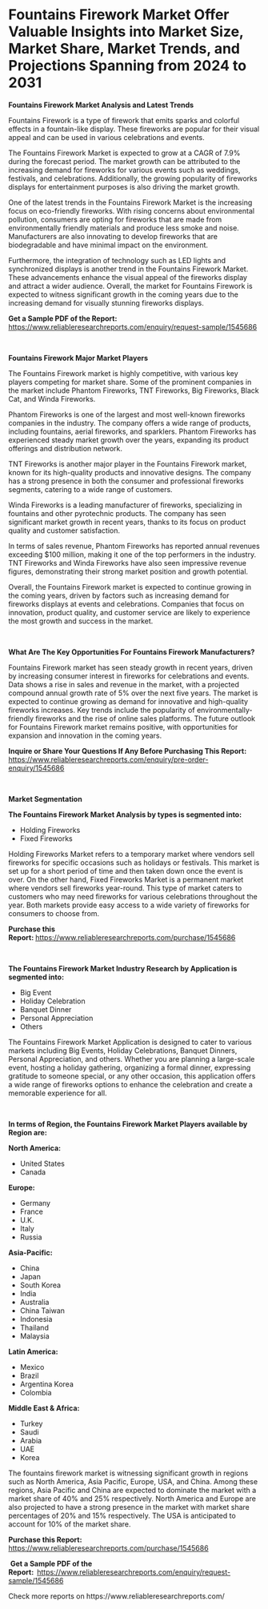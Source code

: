 <p><h1>Fountains Firework Market Offer Valuable Insights into Market Size, Market Share, Market Trends, and Projections Spanning from 2024 to 2031</h1></p><p><strong>Fountains Firework Market Analysis and Latest Trends</strong></p>
<p><p>Fountains Firework is a type of firework that emits sparks and colorful effects in a fountain-like display. These fireworks are popular for their visual appeal and can be used in various celebrations and events.</p><p>The Fountains Firework Market is expected to grow at a CAGR of 7.9% during the forecast period. The market growth can be attributed to the increasing demand for fireworks for various events such as weddings, festivals, and celebrations. Additionally, the growing popularity of fireworks displays for entertainment purposes is also driving the market growth.</p><p>One of the latest trends in the Fountains Firework Market is the increasing focus on eco-friendly fireworks. With rising concerns about environmental pollution, consumers are opting for fireworks that are made from environmentally friendly materials and produce less smoke and noise. Manufacturers are also innovating to develop fireworks that are biodegradable and have minimal impact on the environment.</p><p>Furthermore, the integration of technology such as LED lights and synchronized displays is another trend in the Fountains Firework Market. These advancements enhance the visual appeal of the fireworks display and attract a wider audience. Overall, the market for Fountains Firework is expected to witness significant growth in the coming years due to the increasing demand for visually stunning fireworks displays.</p></p>
<p><strong>Get a Sample PDF of the Report:&nbsp;</strong> <a href="https://www.reliableresearchreports.com/enquiry/request-sample/1545686">https://www.reliableresearchreports.com/enquiry/request-sample/1545686</a></p>
<p>&nbsp;</p>
<p><strong>Fountains Firework Major Market Players</strong></p>
<p><p>The Fountains Firework market is highly competitive, with various key players competing for market share. Some of the prominent companies in the market include Phantom Fireworks, TNT Fireworks, Big Fireworks, Black Cat, and Winda Fireworks.</p><p>Phantom Fireworks is one of the largest and most well-known fireworks companies in the industry. The company offers a wide range of products, including fountains, aerial fireworks, and sparklers. Phantom Fireworks has experienced steady market growth over the years, expanding its product offerings and distribution network.</p><p>TNT Fireworks is another major player in the Fountains Firework market, known for its high-quality products and innovative designs. The company has a strong presence in both the consumer and professional fireworks segments, catering to a wide range of customers.</p><p>Winda Fireworks is a leading manufacturer of fireworks, specializing in fountains and other pyrotechnic products. The company has seen significant market growth in recent years, thanks to its focus on product quality and customer satisfaction.</p><p>In terms of sales revenue, Phantom Fireworks has reported annual revenues exceeding $100 million, making it one of the top performers in the industry. TNT Fireworks and Winda Fireworks have also seen impressive revenue figures, demonstrating their strong market position and growth potential.</p><p>Overall, the Fountains Firework market is expected to continue growing in the coming years, driven by factors such as increasing demand for fireworks displays at events and celebrations. Companies that focus on innovation, product quality, and customer service are likely to experience the most growth and success in the market.</p></p>
<p>&nbsp;</p>
<p><strong>What Are The Key Opportunities For Fountains Firework Manufacturers?</strong></p>
<p><p>Fountains Firework market has seen steady growth in recent years, driven by increasing consumer interest in fireworks for celebrations and events. Data shows a rise in sales and revenue in the market, with a projected compound annual growth rate of 5% over the next five years. The market is expected to continue growing as demand for innovative and high-quality fireworks increases. Key trends include the popularity of environmentally-friendly fireworks and the rise of online sales platforms. The future outlook for Fountains Firework market remains positive, with opportunities for expansion and innovation in the coming years.</p></p>
<p><strong>Inquire or Share Your Questions If Any Before Purchasing This Report:</strong> <a href="https://www.reliableresearchreports.com/enquiry/pre-order-enquiry/1545686">https://www.reliableresearchreports.com/enquiry/pre-order-enquiry/1545686</a></p>
<p>&nbsp;</p>
<p><strong>Market Segmentation</strong></p>
<p><strong>The Fountains Firework Market Analysis by types is segmented into:</strong></p>
<p><ul><li>Holding Fireworks</li><li>Fixed Fireworks</li></ul></p>
<p><p>Holding Fireworks Market refers to a temporary market where vendors sell fireworks for specific occasions such as holidays or festivals. This market is set up for a short period of time and then taken down once the event is over. On the other hand, Fixed Fireworks Market is a permanent market where vendors sell fireworks year-round. This type of market caters to customers who may need fireworks for various celebrations throughout the year. Both markets provide easy access to a wide variety of fireworks for consumers to choose from.</p></p>
<p><strong>Purchase this Report:&nbsp;</strong><a href="https://www.reliableresearchreports.com/purchase/1545686">https://www.reliableresearchreports.com/purchase/1545686</a></p>
<p>&nbsp;</p>
<p><strong>The Fountains Firework Market Industry Research by Application is segmented into:</strong></p>
<p><ul><li>Big Event</li><li>Holiday Celebration</li><li>Banquet Dinner</li><li>Personal Appreciation</li><li>Others</li></ul></p>
<p><p>The Fountains Firework Market Application is designed to cater to various markets including Big Events, Holiday Celebrations, Banquet Dinners, Personal Appreciation, and others. Whether you are planning a large-scale event, hosting a holiday gathering, organizing a formal dinner, expressing gratitude to someone special, or any other occasion, this application offers a wide range of fireworks options to enhance the celebration and create a memorable experience for all.</p></p>
<p>&nbsp;</p>
<p><strong>In terms of Region, the Fountains Firework Market Players available by Region are:</strong></p>
<p>
    <p> <strong> North America: </strong>
        <ul>
            <li>United States</li>
            <li>Canada</li>
        </ul>
        </p> 
    <p> <strong> Europe: </strong>
        <ul>
            <li>Germany</li>
            <li>France</li>
            <li>U.K.</li>
            <li>Italy</li>
            <li>Russia</li>
        </ul>
        </p> 
    <p> <strong> Asia-Pacific: </strong>
        <ul>
            <li>China</li>
            <li>Japan</li>
            <li>South Korea</li>
            <li>India</li>
            <li>Australia</li>
            <li>China Taiwan</li>
            <li>Indonesia</li>
            <li>Thailand</li>
            <li>Malaysia</li>
        </ul>
        </p> 
    <p> <strong> Latin America: </strong>
        <ul>
            <li>Mexico</li>
            <li>Brazil</li>
            <li>Argentina Korea</li>
            <li>Colombia</li>
        </ul>
        </p> 
    <p> <strong> Middle East & Africa: </strong>
        <ul>
            <li>Turkey</li>
            <li>Saudi</li>
            <li>Arabia</li>
            <li>UAE</li>
            <li>Korea</li>
        </ul>
    </p>
    </p>
<p><p>The fountains firework market is witnessing significant growth in regions such as North America, Asia Pacific, Europe, USA, and China. Among these regions, Asia Pacific and China are expected to dominate the market with a market share of 40% and 25% respectively. North America and Europe are also projected to have a strong presence in the market with market share percentages of 20% and 15% respectively. The USA is anticipated to account for 10% of the market share.</p></p>
<p><strong>Purchase this Report: </strong><a href="https://www.reliableresearchreports.com/purchase/1545686">https://www.reliableresearchreports.com/purchase/1545686</a></p>
<p>&nbsp;<strong>Get a Sample PDF of the Report:&nbsp;&nbsp;</strong><a href="https://www.reliableresearchreports.com/enquiry/request-sample/1545686">https://www.reliableresearchreports.com/enquiry/request-sample/1545686</a></p>
<p><strong></strong></p>
<p>Check more reports on https://www.reliableresearchreports.com/</p>